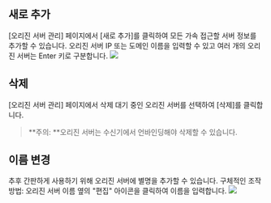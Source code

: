 ## 새로 추가
[오리진 서버 관리] 페이지에서 [새로 추가]를 클릭하여 모든 가속 접근할 서버 정보를 추가할 수 있습니다. 오리진 서버 IP 또는 도메인 이름을 입력할 수 있고 여러 개의 오리진 서버는 Enter 키로 구분합니다.
![](https://main.qcloudimg.com/raw/a77c03ce4ea686829c8166d98d7bb1e6.png)

## 삭제 
[오리진 서버 관리] 페이지에서 삭제 대기 중인 오리진 서버를 선택하여 [삭제]를 클릭합니다.
>**주의: **오리진 서버는 수신기에서 언바인딩해야 삭제할 수 있습니다.

## 이름 변경
추후 간판하게 사용하기 위해 오리진 서버에 별명을 추가할 수 있습니다. 구체적인 조작 방법: 오리진 서버 이름 옆의 "편집" 아이콘을 클릭하여 이름을 입력합니다.
![](https://main.qcloudimg.com/raw/11be4857538a58becc3e38f6f65fdd15.png)


